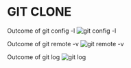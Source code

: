 # GIT CLONE

Outcome of git config -l
![git config -l]("C:\Users\Adekemilawrence\Documents\ALTSCHOOL\Clone\altschool_cloud_assignments\assignment_1\images\git_config.png")

Outcome of git remote -v
![git remote -v]("C:\Users\Adekemilawrence\Documents\ALTSCHOOL\Clone\altschool_cloud_assignments\assignment_1\images\git_remote.png")

Outcome of git log
![git log]("C:\Users\Adekemilawrence\Documents\ALTSCHOOL\Clone\altschool_cloud_assignments\assignment_1\images\git_log.png")
